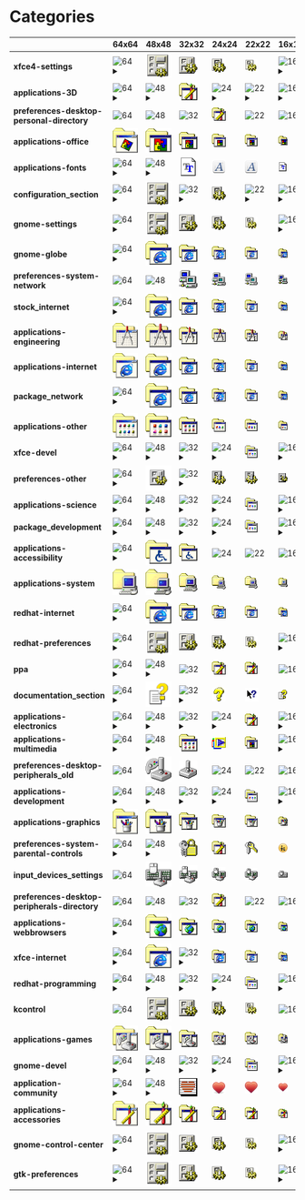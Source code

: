 # Categories
| |**64x64**|**48x48**|**32x32**|**24x24**|**22x22**|**16x16**|
|-|-|-|-|-|-|-|
|**xfce4-settings**|![64](64/xfce4-settings.png)<details><summary>&nbsp;</summary> *applications-other.png*</details>|![48](48/xfce4-settings.png)|![32](32/xfce4-settings.png)|![24](24/xfce4-settings.png)|![22](22/xfce4-settings.png)|![16](16/xfce4-settings.png)<details><summary>&nbsp;</summary> *preferences-desktop.png*</details>|
|**applications-3D**|![64](64/applications-3D.png)<details><summary>&nbsp;</summary> *applications-other.png*</details>|![48](48/applications-3D.png)<details><summary>&nbsp;</summary> *applications-other.png*</details>|![32](32/applications-3D.png)|![24](24/applications-3D.png)<details><summary>&nbsp;</summary> *applications-other.png*</details>|![22](22/applications-3D.png)<details><summary>&nbsp;</summary> *applications-accessories.png*</details>|![16](16/applications-3D.png)<details><summary>&nbsp;</summary> *applications-accessories.png*</details>|
|**preferences-desktop-personal-directory**|![64](64/preferences-desktop-personal-directory.png)|![48](48/preferences-desktop-personal-directory.png)|![32](32/preferences-desktop-personal-directory.png)|![24](24/preferences-desktop-personal-directory.png)|![22](22/preferences-desktop-personal-directory.png)|![16](16/preferences-desktop-personal-directory.png)|
|**applications-office**|![64](64/applications-office.png)|![48](48/applications-office.png)|![32](32/applications-office.png)|![24](24/applications-office.png)|![22](22/applications-office.png)|![16](16/applications-office.png)|
|**applications-fonts**|![64](64/applications-fonts.png)<details><summary>&nbsp;</summary> *applications-other.png*</details>|![48](48/applications-fonts.png)<details><summary>&nbsp;</summary> *applications-other.png*</details>|![32](32/applications-fonts.png)|![24](24/applications-fonts.png)|![22](22/applications-fonts.png)|![16](16/applications-fonts.png)|
|**configuration_section**|![64](64/configuration_section.png)<details><summary>&nbsp;</summary> *applications-other.png*</details>|![48](48/configuration_section.png)|![32](32/configuration_section.png)<details><summary>&nbsp;</summary> *preferences-system.png*</details>|![24](24/configuration_section.png)|![22](22/configuration_section.png)<details><summary>&nbsp;</summary> *preferences-desktop.png*</details>|![16](16/configuration_section.png)<details><summary>&nbsp;</summary> *preferences-desktop.png*</details>|
|**gnome-settings**|![64](64/gnome-settings.png)<details><summary>&nbsp;</summary> *applications-other.png*</details>|![48](48/gnome-settings.png)|![32](32/gnome-settings.png)|![24](24/gnome-settings.png)|![22](22/gnome-settings.png)|![16](16/gnome-settings.png)<details><summary>&nbsp;</summary> *preferences-desktop.png*</details>|
|**gnome-globe**|![64](64/gnome-globe.png)<details><summary>&nbsp;</summary> *applications-other.png*</details>|![48](48/gnome-globe.png)|![32](32/gnome-globe.png)|![24](24/gnome-globe.png)|![22](22/gnome-globe.png)|![16](16/gnome-globe.png)|
|**preferences-system-network**|![64](64/preferences-system-network.png)|![48](48/preferences-system-network.png)|![32](32/preferences-system-network.png)|![24](24/preferences-system-network.png)|![22](22/preferences-system-network.png)|![16](16/preferences-system-network.png)|
|**stock_internet**|![64](64/stock_internet.png)<details><summary>&nbsp;</summary> *applications-other.png*</details>|![48](48/stock_internet.png)|![32](32/stock_internet.png)|![24](24/stock_internet.png)|![22](22/stock_internet.png)|![16](16/stock_internet.png)|
|**applications-engineering**|![64](64/applications-engineering.png)|![48](48/applications-engineering.png)|![32](32/applications-engineering.png)|![24](24/applications-engineering.png)|![22](22/applications-engineering.png)|![16](16/applications-engineering.png)|
|**applications-internet**|![64](64/applications-internet.png)|![48](48/applications-internet.png)|![32](32/applications-internet.png)|![24](24/applications-internet.png)|![22](22/applications-internet.png)|![16](16/applications-internet.png)|
|**package_network**|![64](64/package_network.png)<details><summary>&nbsp;</summary> *applications-other.png*</details>|![48](48/package_network.png)|![32](32/package_network.png)|![24](24/package_network.png)|![22](22/package_network.png)|![16](16/package_network.png)|
|**applications-other**|![64](64/applications-other.png)|![48](48/applications-other.png)|![32](32/applications-other.png)|![24](24/applications-other.png)|![22](22/applications-other.png)|![16](16/applications-other.png)|
|**xfce-devel**|![64](64/xfce-devel.png)<details><summary>&nbsp;</summary> *applications-other.png*</details>|![48](48/xfce-devel.png)<details><summary>&nbsp;</summary> *applications-other.png*</details>|![32](32/xfce-devel.png)<details><summary>&nbsp;</summary> *applications-other.png*</details>|![24](24/xfce-devel.png)<details><summary>&nbsp;</summary> *applications-other.png*</details>|![22](22/xfce-devel.png)|![16](16/xfce-devel.png)<details><summary>&nbsp;</summary> *applications-other.png*</details>|
|**preferences-other**|![64](64/preferences-other.png)<details><summary>&nbsp;</summary> *applications-other.png*</details>|![48](48/preferences-other.png)|![32](32/preferences-other.png)<details><summary>&nbsp;</summary> *applications-other.png*</details>|![24](24/preferences-other.png)|![22](22/preferences-other.png)|![16](16/preferences-other.png)|
|**applications-science**|![64](64/applications-science.png)<details><summary>&nbsp;</summary> *applications-other.png*</details>|![48](48/applications-science.png)<details><summary>&nbsp;</summary> *applications-other.png*</details>|![32](32/applications-science.png)<details><summary>&nbsp;</summary> *applications-other.png*</details>|![24](24/applications-science.png)<details><summary>&nbsp;</summary> *applications-other.png*</details>|![22](22/applications-science.png)|![16](16/applications-science.png)<details><summary>&nbsp;</summary> *applications-other.png*</details>|
|**package_development**|![64](64/package_development.png)<details><summary>&nbsp;</summary> *applications-other.png*</details>|![48](48/package_development.png)<details><summary>&nbsp;</summary> *applications-other.png*</details>|![32](32/package_development.png)<details><summary>&nbsp;</summary> *applications-other.png*</details>|![24](24/package_development.png)<details><summary>&nbsp;</summary> *applications-other.png*</details>|![22](22/package_development.png)|![16](16/package_development.png)<details><summary>&nbsp;</summary> *applications-other.png*</details>|
|**applications-accessibility**|![64](64/applications-accessibility.png)<details><summary>&nbsp;</summary> *applications-other.png*</details>|![48](48/applications-accessibility.png)|![32](32/applications-accessibility.png)|![24](24/applications-accessibility.png)|![22](22/applications-accessibility.png)|![16](16/applications-accessibility.png)|
|**applications-system**|![64](64/applications-system.png)|![48](48/applications-system.png)|![32](32/applications-system.png)|![24](24/applications-system.png)|![22](22/applications-system.png)|![16](16/applications-system.png)|
|**redhat-internet**|![64](64/redhat-internet.png)<details><summary>&nbsp;</summary> *applications-other.png*</details>|![48](48/redhat-internet.png)|![32](32/redhat-internet.png)|![24](24/redhat-internet.png)|![22](22/redhat-internet.png)|![16](16/redhat-internet.png)|
|**redhat-preferences**|![64](64/redhat-preferences.png)<details><summary>&nbsp;</summary> *applications-other.png*</details>|![48](48/redhat-preferences.png)|![32](32/redhat-preferences.png)|![24](24/redhat-preferences.png)|![22](22/redhat-preferences.png)|![16](16/redhat-preferences.png)<details><summary>&nbsp;</summary> *preferences-desktop.png*</details>|
|**ppa**|![64](64/ppa.png)<details><summary>&nbsp;</summary> *applications-other.png*</details>|![48](48/ppa.png)<details><summary>&nbsp;</summary> *applications-other.png*</details>|![32](32/ppa.png)|![24](24/ppa.png)|![22](22/ppa.png)|![16](16/ppa.png)|
|**documentation_section**|![64](64/documentation_section.png)<details><summary>&nbsp;</summary> *applications-other.png*</details>|![48](48/documentation_section.png)|![32](32/documentation_section.png)<details><summary>&nbsp;</summary> *../actions/help-contents.png*</details>|![24](24/documentation_section.png)|![22](22/documentation_section.png)|![16](16/documentation_section.png)|
|**applications-electronics**|![64](64/applications-electronics.png)<details><summary>&nbsp;</summary> *applications-other.png*</details>|![48](48/applications-electronics.png)<details><summary>&nbsp;</summary> *applications-other.png*</details>|![32](32/applications-electronics.png)<details><summary>&nbsp;</summary> *../../apps/32/jockey.png*</details>|![24](24/applications-electronics.png)<details><summary>&nbsp;</summary> *applications-other.png*</details>|![22](22/applications-electronics.png)|![16](16/applications-electronics.png)<details><summary>&nbsp;</summary> *../../apps/16/jockey.png*</details>|
|**applications-multimedia**|![64](64/applications-multimedia.png)<details><summary>&nbsp;</summary> *applications-other.png*</details>|![48](48/applications-multimedia.png)<details><summary>&nbsp;</summary> *applications-other.png*</details>|![32](32/applications-multimedia.png)|![24](24/applications-multimedia.png)|![22](22/applications-multimedia.png)|![16](16/applications-multimedia.png)<details><summary>&nbsp;</summary> *applications-other.png*</details>|
|**preferences-desktop-peripherals_old**|![64](64/preferences-desktop-peripherals_old.png)|![48](48/preferences-desktop-peripherals_old.png)|![32](32/preferences-desktop-peripherals_old.png)|![24](24/preferences-desktop-peripherals_old.png)|![22](22/preferences-desktop-peripherals_old.png)|![16](16/preferences-desktop-peripherals_old.png)|
|**applications-development**|![64](64/applications-development.png)<details><summary>&nbsp;</summary> *applications-other.png*</details>|![48](48/applications-development.png)<details><summary>&nbsp;</summary> *applications-other.png*</details>|![32](32/applications-development.png)<details><summary>&nbsp;</summary> *applications-other.png*</details>|![24](24/applications-development.png)<details><summary>&nbsp;</summary> *applications-other.png*</details>|![22](22/applications-development.png)|![16](16/applications-development.png)<details><summary>&nbsp;</summary> *applications-other.png*</details>|
|**applications-graphics**|![64](64/applications-graphics.png)|![48](48/applications-graphics.png)|![32](32/applications-graphics.png)|![24](24/applications-graphics.png)|![22](22/applications-graphics.png)|![16](16/applications-graphics.png)|
|**preferences-system-parental-controls**|![64](64/preferences-system-parental-controls.png)<details><summary>&nbsp;</summary> *applications-other.png*</details>|![48](48/preferences-system-parental-controls.png)<details><summary>&nbsp;</summary> *applications-other.png*</details>|![32](32/preferences-system-parental-controls.png)|![24](24/preferences-system-parental-controls.png)|![22](22/preferences-system-parental-controls.png)|![16](16/preferences-system-parental-controls.png)|
|**input_devices_settings**|![64](64/input_devices_settings.png)|![48](48/input_devices_settings.png)|![32](32/input_devices_settings.png)|![24](24/input_devices_settings.png)|![22](22/input_devices_settings.png)|![16](16/input_devices_settings.png)|
|**preferences-desktop-peripherals-directory**|![64](64/preferences-desktop-peripherals-directory.png)|![48](48/preferences-desktop-peripherals-directory.png)|![32](32/preferences-desktop-peripherals-directory.png)|![24](24/preferences-desktop-peripherals-directory.png)|![22](22/preferences-desktop-peripherals-directory.png)|![16](16/preferences-desktop-peripherals-directory.png)|
|**applications-webbrowsers**|![64](64/applications-webbrowsers.png)<details><summary>&nbsp;</summary> *applications-other.png*</details>|![48](48/applications-webbrowsers.png)|![32](32/applications-webbrowsers.png)|![24](24/applications-webbrowsers.png)|![22](22/applications-webbrowsers.png)|![16](16/applications-webbrowsers.png)|
|**xfce-internet**|![64](64/xfce-internet.png)<details><summary>&nbsp;</summary> *applications-other.png*</details>|![48](48/xfce-internet.png)|![32](32/xfce-internet.png)<details><summary>&nbsp;</summary> *applications-other.png*</details>|![24](24/xfce-internet.png)|![22](22/xfce-internet.png)|![16](16/xfce-internet.png)|
|**redhat-programming**|![64](64/redhat-programming.png)<details><summary>&nbsp;</summary> *applications-other.png*</details>|![48](48/redhat-programming.png)<details><summary>&nbsp;</summary> *applications-other.png*</details>|![32](32/redhat-programming.png)<details><summary>&nbsp;</summary> *applications-other.png*</details>|![24](24/redhat-programming.png)<details><summary>&nbsp;</summary> *applications-other.png*</details>|![22](22/redhat-programming.png)|![16](16/redhat-programming.png)<details><summary>&nbsp;</summary> *applications-other.png*</details>|
|**kcontrol**|![64](64/kcontrol.png)|![48](48/kcontrol.png)|![32](32/kcontrol.png)|![24](24/kcontrol.png)|![22](22/kcontrol.png)|![16](16/kcontrol.png)|
|**applications-games**|![64](64/applications-games.png)|![48](48/applications-games.png)|![32](32/applications-games.png)|![24](24/applications-games.png)|![22](22/applications-games.png)|![16](16/applications-games.png)|
|**gnome-devel**|![64](64/gnome-devel.png)<details><summary>&nbsp;</summary> *applications-other.png*</details>|![48](48/gnome-devel.png)<details><summary>&nbsp;</summary> *applications-other.png*</details>|![32](32/gnome-devel.png)<details><summary>&nbsp;</summary> *applications-other.png*</details>|![24](24/gnome-devel.png)<details><summary>&nbsp;</summary> *applications-other.png*</details>|![22](22/gnome-devel.png)|![16](16/gnome-devel.png)<details><summary>&nbsp;</summary> *applications-other.png*</details>|
|**application-community**|![64](64/application-community.png)<details><summary>&nbsp;</summary> *applications-other.png*</details>|![48](48/application-community.png)<details><summary>&nbsp;</summary> *applications-other.png*</details>|![32](32/application-community.png)|![24](24/application-community.png)|![22](22/application-community.png)|![16](16/application-community.png)|
|**applications-accessories**|![64](64/applications-accessories.png)|![48](48/applications-accessories.png)|![32](32/applications-accessories.png)|![24](24/applications-accessories.png)|![22](22/applications-accessories.png)|![16](16/applications-accessories.png)|
|**gnome-control-center**|![64](64/gnome-control-center.png)<details><summary>&nbsp;</summary> *applications-other.png*</details>|![48](48/gnome-control-center.png)|![32](32/gnome-control-center.png)|![24](24/gnome-control-center.png)|![22](22/gnome-control-center.png)|![16](16/gnome-control-center.png)<details><summary>&nbsp;</summary> *preferences-desktop.png*</details>|
|**gtk-preferences**|![64](64/gtk-preferences.png)<details><summary>&nbsp;</summary> *applications-other.png*</details>|![48](48/gtk-preferences.png)|![32](32/gtk-preferences.png)|![24](24/gtk-preferences.png)|![22](22/gtk-preferences.png)|![16](16/gtk-preferences.png)<details><summary>&nbsp;</summary> *preferences-desktop.png*</details>|
